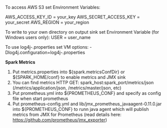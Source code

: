To access AWS S3 set Environment Variables:

AWS_ACCESS_KEY_ID = your_key
AWS_SECRET_ACCESS_KEY = your_secret
AWS_REGION = your_region

To write to your own directory on output sink set Environment Variable (for Windows users only):
USER = user_name

To use log4j-<profile>.properties set VM options:
-Dlog4j.configuration=log4j-<profile>.properties

**Spark Metrics**
1. Put metrics.properties into ${spark.metricsConfDir} or ${SPARK_HOME/conf} to enable metrics and JMX sink
2. You can find metrics HTTP GET: spark_host:spark_port/metrics/json (/metrics/application/json, /metrics/master/json, etc)
2. Put prometheus.yml into ${PROMETHEUS_CONF} and specify as config file when start prometheus
3. Put prometheus-config.yml and lib/jmx_prometheus_javaagent-0.11.0.jar into ${PROMETHEUS_CONF} to runn java agent which will publish metrics from JMX for Prometheus (read details here: https://github.com/prometheus/jmx_exporter)